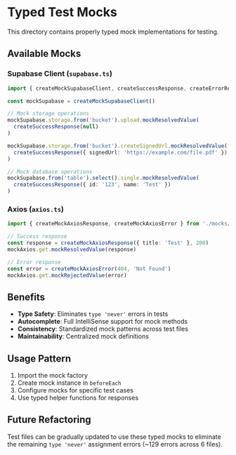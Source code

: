 # Typed Test Mocks

This directory contains properly typed mock implementations for testing.

## Available Mocks

### Supabase Client (`supabase.ts`)

```typescript
import { createMockSupabaseClient, createSuccessResponse, createErrorResponse } from './mocks/supabase'

const mockSupabase = createMockSupabaseClient()

// Mock storage operations
mockSupabase.storage.from('bucket').upload.mockResolvedValue(
  createSuccessResponse(null)
)

mockSupabase.storage.from('bucket').createSignedUrl.mockResolvedValue(
  createSuccessResponse({ signedUrl: 'https://example.com/file.pdf' })
)

// Mock database operations
mockSupabase.from('table').select().single.mockResolvedValue(
  createSuccessResponse({ id: '123', name: 'Test' })
)
```

### Axios (`axios.ts`)

```typescript
import { createMockAxiosResponse, createMockAxiosError } from './mocks/axios'

// Success response
const response = createMockAxiosResponse({ title: 'Test' }, 200)
mockAxios.get.mockResolvedValue(response)

// Error response
const error = createMockAxiosError(404, 'Not Found')
mockAxios.get.mockRejectedValue(error)
```

## Benefits

- **Type Safety**: Eliminates `type 'never'` errors in tests
- **Autocomplete**: Full IntelliSense support for mock methods
- **Consistency**: Standardized mock patterns across test files
- **Maintainability**: Centralized mock definitions

## Usage Pattern

1. Import the mock factory
2. Create mock instance in `beforeEach`
3. Configure mocks for specific test cases
4. Use typed helper functions for responses

## Future Refactoring

Test files can be gradually updated to use these typed mocks to eliminate
the remaining `type 'never'` assignment errors (~129 errors across 6 files).

